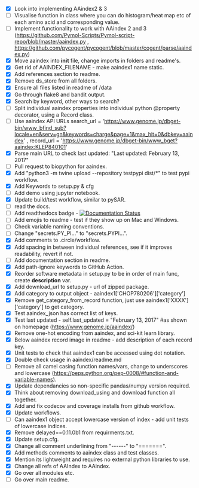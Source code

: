 - [X] Look into implementing AAindex2 & 3
- [ ] Visualise function in class where you can do histogram/heat map etc of each amino acid and corresponding value.
- [ ] Implement functionality to work with AAindex 2 and 3 (https://github.com/Pymol-Scripts/Pymol-script-repo/blob/master/aaindex.py , https://github.com/pycogent/pycogent/blob/master/cogent/parse/aaindex.py)
- [X] Move aaindex into __init__ file, change imports in folders and readme's.
- [X] Get rid of AAINDEX_FILENAME - make aaindex1 name static.
- [X] Add references section to readme.
- [X] Remove ds_store from all folders.
- [X] Ensure all files listed in readme of /data
- [X] Go through flake8 and bandit output.
- [X] Search by keyword, other ways to search?
- [ ] Split individual aaindex properties into individual python @property decorator, using a Record class.
- [ ] Use aaindex API URLs search_url = 'https://www.genome.jp/dbget-bin/www_bfind_sub?locale=en&serv=gn&keywords=charge&page=1&max_hit=0&dbkey=aaindex' , record_url = 'https://www.genome.jp/dbget-bin/www_bget?aaindex:KLEP840101'
- [X] Parse main URL to check last updated: "Last updated: February 13, 2017"
- [ ] Pull request to biopython for aaindex.
- [X] Add "python3 -m twine upload --repository testpypi dist/*" to test pypi workflow.
- [X] Add Keywords to setup.py & cfg
- [ ] Add demo using jupyter notebook.
- [X] Update build/test workflow, similar to pySAR.
- [ ] read the docs.
- [ ] Add readthedocs badge - [![Documentation Status](https://readthedocs.org/projects/ansicolortags/badge/?version=latest)](http://ansicolortags.readthedocs.io/?badge=latest)
- [ ] Add emojis to readme - test if they show up on Mac and Windows.
- [ ] Check variable naming conventions.
- [ ] Change "secrets.PY_PI..." to "secrets.PYPI...".
- [X] Add comments to .circle/workflow.
- [X] Add spacing in between individual references, see if it improves readability, revert if not.
- [ ] Add documentation section in readme.
- [X] Add path-ignore keywords to GitHub Action.
- [X] Reorder software metadata in setup.py to be in order of main func, create __description__ var.
- [X] Add download_url to setup.py - url of zipped package.
- [X] Add category to output object - aaindex1['CHOP780206']['category']
- [X] Remove get_category_from_record function, just use aaindex1['XXXX']['category'] to get category.
- [X] Test aaindex_json has correct list of keys.
- [X] Test last updated - self.last_updated = "February 13, 2017" #as shown on homepage (https://www.genome.jp/aaindex/)
- [X] Remove one-hot encoding from aaindex, and sci-kit learn library. 
- [X] Below aaindex record image in readme - add description of each record key.
- [X] Unit tests to check that aaindex1 can be accessed using dot notation. 
- [X] Double check usage in aaindex/readme.md
- [ ] Remove all camel casing function names/vars, change to underscores and lowercase (https://peps.python.org/pep-0008/#function-and-variable-names).
- [X] Update dependancies so non-specific pandas/numpy version required.
- [X] Think about removing download_using and download function all together.
- [X] Add and fix codecov and coverage installs from github workflow.
- [X] Update workflows.
- [ ] Can aaindex1 object accept lowercase version of index - add unit tests of lowercase indices.
- [X] Remove delayed==0.11.0b1 from requirments.txt.
- [X] Update setup.cfg.
- [X] Change all comment underlining from "------" to "=======".
- [X] Add methods comments to aaindex class and test classes.
- [X] Mention its lightweight and requires no external python libraries to use.
- [X] Change all refs of AAIndex to AAindex.
- [X] Go over all modules etc.
- [ ] Go over main readme.